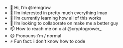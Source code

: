 - 👋 Hi, I’m @remgrow
- 👀 I’m interested in pretty much everything lmao
- 🌱 I’m currently learning how all of this works 
- 💞️ I’m looking to collaborate on make me a better guy
- 📫 How to reach me on x at @cryptogrower_
- 😄 Pronouns:i'm / normal 
- ⚡ Fun fact: i don't know how to code

<!---
remgrow/remgrow is a ✨ special ✨ repository because its `README.md` (this file) appears on your GitHub profile.
You can click the Preview link to take a look at your changes.
--->
